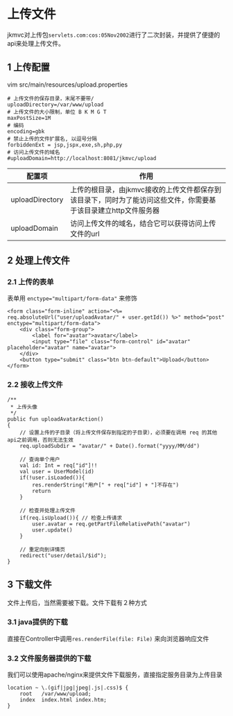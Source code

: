 # 上传文件

jkmvc对上传包`servlets.com:cos:05Nov2002`进行了二次封装，并提供了便捷的api来处理上传文件。

## 1 上传配置

vim src/main/resources/upload.properties

```
# 上传文件的保存目录，末尾不要带/
uploadDirectory=/var/www/upload
# 上传文件的大小限制，单位 B K M G T
maxPostSize=1M
# 编码
encoding=gbk
# 禁止上传的文件扩展名, 以逗号分隔
forbiddenExt = jsp,jspx,exe,sh,php,py
# 访问上传文件的域名
#uploadDomain=http://localhost:8081/jkmvc/upload
```

配置项 | 作用
--- | ---
uploadDirectory | 上传的根目录，由jkmvc接收的上传文件都保存到该目录下，同时为了能访问这些文件，你需要基于该目录建立http文件服务器
uploadDomain | 访问上传文件的域名，结合它可以获得访问上传文件的url

## 2 处理上传文件

### 2.1 上传的表单

表单用 `enctype="multipart/form-data"` 来修饰

```
<form class="form-inline" action="<%= req.absoluteUrl("user/uploadAvatar/" + user.getId()) %>" method="post" enctype="multipart/form-data">
    <div class="form-group">
        <label for="avatar">avatar</label>
        <input type="file" class="form-control" id="avatar" placeholder="avatar" name="avatar">
    </div>
    <button type="submit" class="btn btn-default">Upload</button>
</form>
```

### 2.2 接收上传文件

```
/**
 * 上传头像
 */
public fun uploadAvatarAction()
{
    // 设置上传的子目录（将上传文件保存到指定的子目录），必须要在调用 req 的其他api之前调用，否则无法生效
    req.uploadSubdir = "avatar/" + Date().format("yyyy/MM/dd")

    // 查询单个用户
    val id: Int = req["id"]!!
    val user = UserModel(id)
    if(!user.isLoaded()){
        res.renderString("用户[" + req["id"] + "]不存在")
        return
    }

    // 检查并处理上传文件
    if(req.isUpload()){ // 检查上传请求
        user.avatar = req.getPartFileRelativePath("avatar")
        user.update()
    }

    // 重定向到详情页
    redirect("user/detail/$id");
}
```

## 3 下载文件

文件上传后，当然需要被下载。文件下载有２种方式

### 3.1 java提供的下载

直接在Controller中调用`res.renderFile(file: File)` 来向浏览器响应文件

### 3.2 文件服务器提供的下载

我们可以使用apache/nginx来提供文件下载服务，直接指定服务目录为上传目录

```
location ~ \.(gif|jpg|jpeg|.js|.css)$ {
    root   /var/www/upload;
    index  index.html index.htm;
}

```

